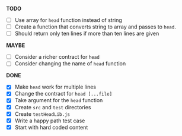 **TODO**
- [ ] Use array for `head` function instead of string
- [ ] Create a function that converts string to array and passes to `head`.
- [ ] Should return only ten lines if more than ten lines are given
 
**MAYBE**
- [ ] Consider a richer contract for `head`
- [ ] Consider changing the name of `head` function

**DONE**
- [x] Make `head` work for multiple lines
- [x] Change the contract for `head [...file]`
- [x] Take argument for the `head` function
- [x] Create `src` and `test` directories
- [x] Create `testHeadLib.js`
- [x] Write a happy path test case
- [x] Start with hard coded content
